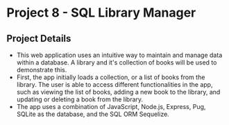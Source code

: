 # Project 8 - SQL Library Manager

## Project Details
* This web application uses an intuitive way to maintain 
  and manage data within a database. A library and it's collection of books will be used to demonstrate this.
* First, the app initially loads a collection, or a list 
  of books from the library. The user is able to access 
  different functionalities in the app, such as viewing the list of books, adding a new book to the library, 
  and updating or deleting a book from the library.
* The app uses a combination of JavaScript, Node.js, 
  Express, Pug, SQLite as the database, and the SQL ORM 
  Sequelize.